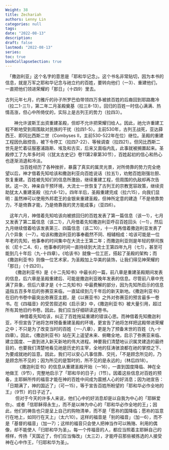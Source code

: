 ```yaml
---
Weight: 38
title: Zechariah
authors: Lenny Lin
categories: null
tags: 
date: "2022-08-13"
description: 
draft: false
lastmod: "2022-08-13"
series:
toc: true
bookCollapseSection: true
---
```



　「撒迦利亚」这个名字的意思是「耶和华记念」。这个书名非常贴切，因为本书的信息，就是万军之耶和华记念与祂立约的百姓，要转向他们（一3）、重建他们，一直把他们领进荣耀的「那日」（十四9）里去。

  古列元年七月，约雅斤的孙子所罗巴伯带领四万多被掳百姓的后裔回到耶路撒冷（拉二1-三1），第二年二月圣殿奠基（拉三8-13）。回归的百姓一时信心满满、热情高涨，但心中所倚仗的，实际上是古列王的势力（拉四3）。  

　　神允许波斯王出资重建圣殿，但却不允许把荣耀归给人。因此，祂允许重建工程不断地受到周围敌对民族的干扰（拉四1-5）。主前530年，古列王战死，亚达薛西王、即冈比西斯二世（Combyses II，主前530-522年在位）继位。圣殿的重建工程因仇敌控告，被下令停工（拉四7-22）、等候调查（拉四21）。但冈比西斯二世先是忙着征服塞浦路斯、埃及和古实，后来又面临内乱，此事就被搁置起来。圣殿停工了九年多时间（《犹太古史记》卷11第2章第30节），百姓起初的信心和热心也逐渐消退和冷淡。  
　　
　当百姓经历了各种挫折，暴露了真实的属灵光景，对所倚靠的势力完全绝望以后，神才借着先知哈该和撒迦利亚向百姓说话（拉五1），劝勉百姓刚强壮胆、恢复重建。百姓被先知们的信息所激励，继续重建工程，但周围的仇敌却再次告状。这一次，神亲自干预环境，大流士一世恢复了古列王的宗教宽容政策，继续资助犹太人重建圣殿（拉六6-12）。四年半后，圣殿重建完成（拉六15），向我们显明：虽然神可以使用外邦君王的金银来重建圣殿，但神所定意的建造「不是倚靠势力，不是倚靠才能，乃是倚靠我的灵方能成事」（亚四6）。　

　这年六月，神借着先知哈该向被掳回归的百姓发表了第一篇信息（该一1），七月又发表了第二篇信息（该二1），八月借着先知撒迦利亚呼召百姓回头（一1），然后九月继续借着哈该发表第三、四篇信息（该二10），十一月再借着撒迦利亚发表了八个异象（一7）。哈该和撒迦利亚的事奉截然不同、相辅相成：哈该可能是一位年老的先知，他事奉的时间集中在大流士王第二年；而撒迦利亚则是年轻的祭司族长（尼十二4、6），他事奉的时间一直持续到大流士王第四年九月（七1），甚至可能到几十年后（九-十四章）。《哈该书》就像一位工匠，搭起了圣殿的架构；而《撒迦利亚书》则像一位艺术家，为圣殿加上华美的装饰，让我们得见神荣耀的「那日」（十四20）。  
　
　《撒迦利亚书》是《十二先知书》中最长的一篇，前八章是重建圣殿期间发表的信息，后六章是圣殿重建后、可能是撒迦利亚晚年发表的信息。尽管前八章中充满了异象，但后六章才是《十二先知书》中最费解的部分，因为先知所启示的信息遥指五百多年后的弥赛亚来临，一直延续到几千年后的新天新地。《撒迦利亚书》在旧约书卷中最突出弥赛亚主题，是《以赛亚书》之外对弥赛亚的预言最多一卷书。在《四福音》的受苦叙述和《启示录》中，《撒迦利亚书》被大量引用，超过所有其他旧约书卷。因此，我们应当仔细研读这卷书。  
　
　　神借着先知哈该，纠正了百姓拖延重建的错误心思。而神借着先知撒迦利亚，不但宣告了祂将怎样预备重建圣殿的环境，更宣告了祂将怎样把这殿带进荣耀之中；不只是为了改变当时的百姓（一-八章），更是为了预备末世的百姓（九-十四章）。因此，《撒迦利亚书》站在天上遥望未来、俯瞰全地，启示了弥赛亚来临、建立国度、一直到进入新天新地的伟大进程。神要我们清楚地认识属灵建造的最终目的，也要我们清楚地看见祂是历史的主宰，全地的狂涛骇浪都在祂的掌控之下、为要成就祂的旨意。因此，我们可以安心凡事信靠、交托，「不是顾念所见的，乃是顾念所不见的；因为所见的是暂时的，所不见的是永远的」（林后四18）。  
　　
　《撒迦利亚书》的信息从重建圣殿开始（一16），一直到国度降临、神在全地做王（9节），完整地启示了「耶和华的日子」（1节）。因着这些信息对百姓的预备，主耶稣所传的福音才能在神的百姓中间成为震撼人心的好消息；因为祂宣告：「日期满了，神的国近了」（可一15），等于宣告百姓所盼望的「耶和华必作全地的王」（9节）的日子近了。  
　　
  但对于今天的许多人来说，他们心中的好消息却是以自我为中心的「耶稣爱你」、或者「信耶稣得永生」，而不是以神为中心的「耶和华必作全地的王」；因此，他们的祷告也只是呈上自己的购物清单，而不是「愿祢的国降临；愿祢的旨意行在地上，如同行在天上」（太六10）。这样的福音是「别的福音」（加一6），而不是「基督的福音」（加一7）；这样的福音只会使人把神当作可以贿赂、利用的偶像，却不能使人「归耶和华为圣」。每一个传福音的人，都应当照着主耶稣自己的榜样，传扬「天国近了，你们应当悔改」（太三2），才能呼召那些被拣选的人接受神在心中作王，「归耶和华为圣」。